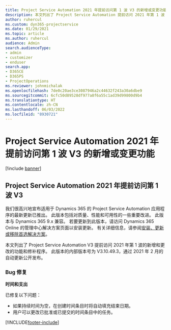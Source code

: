 ```yaml
---
title: Project Service Automation 2021 年提前访问第 1 波 V3 的新增或变更功能
description: 本文列出了 Project Service Automation 提前访问 2021 年第 1 波 V3 中提供的功能和修补程序。
author: ruhercul
ms.custom: dyn365-projectservice
ms.date: 01/29/2021
ms.topic: article
ms.author: ruhercul
audience: Admin
search.audienceType:
- admin
- customizer
- enduser
search.app:
- D365CE
- D365PS
- ProjectOperations
ms.reviewer: johnmichalak
ms.openlocfilehash: 7de0c20ae3ce3087946a2c44632f243a30a6dbe9
ms.sourcegitcommit: 6cfc50d89528df977a8f6a55c1ad39d99800d9b4
ms.translationtype: HT
ms.contentlocale: zh-CN
ms.lasthandoff: 06/03/2022
ms.locfileid: "8930721"
---
```

# <a name="whats-new-or-changed-in-project-service-automation-early-access-wave-1-2021-v3"></a>Project Service Automation 2021 年提前访问第 1 波 V3 的新增或变更功能

[!include [banner](../includes/psa-now-project-operations.md)]

## <a name="project-service-automation-early-access-wave-1-2021-v3"></a>Project Service Automation 2021 年提前访问第 1 波 V3

我们很高兴地宣布适用于 Dynamics 365 的 Project Service Automation 应用程序的最新更新已推出。 此版本包括对质量、性能和可用性的一些重要改进。 此版本与 Dynamics 365 9.x 兼容。 若要更新到此版本，请访问 Dynamics 365 Online 的管理中心解决方案页面以安装更新。 有关详细信息，请参阅[安装、更新或移除首选解决方案](/power-platform/admin/install-remove-preferred-solution)。

本文列出了 Project Service Automation V3 提前访问 2021 年第 1 波的新增和更改的功能和修补程序。 此版本的内部版本号为 V3.10.49.3，通过 2021 年 2 月的自动更新公开发布。


### <a name="bug-fixes"></a>Bug 修复

**时间和支出**

已修复以下问题：

- 如果持续时间为空，在创建时间条目时将自动填充结束日期。
- 用户可以更改已批准或已提交的时间条目中的任务。


[!INCLUDE[footer-include](../includes/footer-banner.md)]
